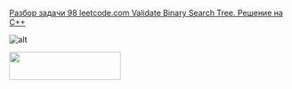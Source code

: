 [Разбор задачи 98 leetcode.com Validate Binary Search Tree. Решение на C++](https://www.youtube.com/watch?v=Ik2KuUxhuQs&ab_channel=3.5%D0%B7%D0%B0%D0%B4%D0%B0%D1%87%D0%B8%D0%B2%D0%BD%D0%B5%D0%B4%D0%B5%D0%BB%D1%8E)

![ alt](https://github.com/SkosMartren/useful-materials/blob/main/BST_1.png)

<img src="https://github.com/SkosMartren/useful-materials/blob/main/BST_1.png" width="200" height="50"/>
